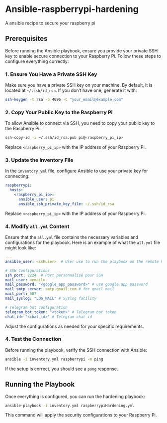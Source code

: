 # Ansible-raspberrypi-hardening
A ansible recipe to secure your raspberry pi

## Prerequisites

Before running the Ansible playbook, ensure you provide your private SSH key to enable secure connection to your Raspberry Pi. Follow these steps to configure everything correctly:

### 1. **Ensure You Have a Private SSH Key**

Make sure you have a private SSH key on your machine. By default, it is located at `~/.ssh/id_rsa`. If you don’t have one, generate it with:

```bash
ssh-keygen -t rsa -b 4096 -C "your_email@example.com"
```

### 2. **Copy Your Public Key to the Raspberry Pi**

To allow Ansible to connect via SSH, you need to copy your public key to the Raspberry Pi:

```bash
ssh-copy-id -i ~/.ssh/id_rsa.pub pi@<raspberry_pi_ip>
```

Replace `<raspberry_pi_ip>` with the IP address of your Raspberry Pi.

### 3. **Update the Inventory File**

In the `inventory.yml` file, configure Ansible to use your private key for connecting:

```yaml
raspberrypi:
  hosts:
    <raspberry_pi_ip>:
      ansible_user: pi
      ansible_ssh_private_key_file: ~/.ssh/id_rsa
```

Replace `<raspberry_pi_ip>` with the IP address of your Raspberry Pi.
### 4. **Modify `all.yml` Content**

Ensure that the `all.yml` file contains the necessary variables and configurations for the playbook. Here is an example of what the `all.yml` file might look like:

```yaml
---
ansible_user: <sshuser>  # User use to run the playbook on the remote host

# SSH Configurations
ssh_port: 2224  # Port personnalisé pour SSH
mail_user: <email>
mail_password: "<google_app_password>" # use google app password
mail_smtp_server: smtp.gmail.com # for gmail mail 
mail_port: 587
mail_syslog: "LOG_MAIL" # Syslog facility 

# Telegram bot configuration
telegram_bot_token: "<token>" # Telegram bot token
chat_id: "<chat_id>" # Telegram chat id


```

Adjust the configurations as needed for your specific requirements.

### 4. **Test the Connection**

Before running the playbook, verify the SSH connection with Ansible:

```bash
ansible -i inventory.yml raspberrypi -m ping
```

If the setup is correct, you should see a `pong` response.

## Running the Playbook

Once everything is configured, you can run the hardening playbook:

```bash
ansible-playbook -i inventory.yml raspberrypiHardening.yml
```

This command will apply the security configurations to your Raspberry Pi.